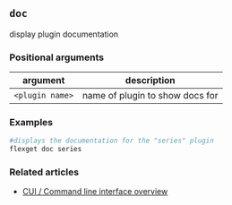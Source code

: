 ## `doc`
display plugin documentation

### Positional arguments
| argument | description |
| --- | --- |
| `<plugin name>` | name of plugin to show docs for |

### Examples
```bash
#displays the documentation for the "series" plugin
flexget doc series
```

### Related articles
* [CUI / Command line interface overview](/CLI)